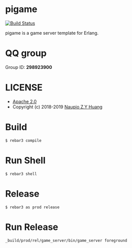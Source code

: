 # pigame
[![Build Status](https://www.travis-ci.org/Naupio/pigame.svg?branch=master)](https://www.travis-ci.org/Naupio/pigame)

pigame is a game server template for Erlang.


# QQ group
Group ID: **298923900**

# LICENSE
- [Apache 2.0](./LICENSE)  
- Copyright (c) 2018-2019 [Naupio Z.Y Huang](https://github.com/Naupio) 

# Build
`$ rebar3 compile`

# Run Shell
`$ rebar3 shell`

# Release
`$ rebar3 as prod release`

# Run Release
`_build/prod/rel/game_server/bin/game_server foreground`